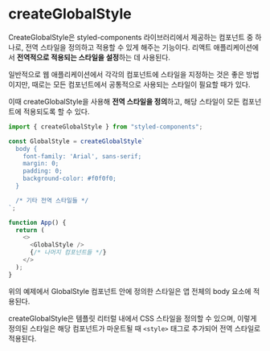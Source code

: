 # createGlobalStyle

CreateGlobalStyle은 styled-components 라이브러리에서 제공하는 컴포넌트 중 하나로, 전역 스타일을 정의하고 적용할 수 있게 해주는 기능이다.
리액트 애플리케이션에서 **전역적으로 적용되는 스타일을 설정**하는 데 사용된다.

일반적으로 웹 애플리케이션에서 각각의 컴포넌트에 스타일을 지정하는 것은 좋은 방법이지만,
때로는 모든 컴포넌트에서 공통적으로 사용되는 스타일이 필요할 때가 있다.

이때 createGlobalStyle을 사용해 **전역 스타일을 정의**하고, 해당 스타일이 모든 컴포넌트에 적용되도록 할 수 있다.

```js
import { createGlobalStyle } from "styled-components";

const GlobalStyle = createGlobalStyle`
  body {
    font-family: 'Arial', sans-serif;
    margin: 0;
    padding: 0;
    background-color: #f0f0f0;
  }

  /* 기타 전역 스타일들 */
`;

function App() {
  return (
    <>
      <GlobalStyle />
      {/* 나머지 컴포넌트들 */}
    </>
  );
}
```

위의 예제에서 GlobalStyle 컴포넌트 안에 정의한 스타일은 앱 전체의 body 요소에 적용된다.

createGlobalStyle은 템플릿 리터럴 내에서 CSS 스타일을 정의할 수 있으며, 이렇게 정의된 스타일은 해당 컴포넌트가 마운트될 때 `<style>` 태그로 추가되어 전역 스타일로 적용된다.
